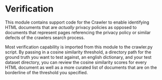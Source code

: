 # Verification 

This module contains support code for the Crawler to enable identifying
HTML documents that are _actually_ privacy policies as opposed to
documents that represent pages referencing the privacy policy or
similar defects of the crawlers search process.

Most verification capability is imported from this module to the
crawler.py script.   By passing in a cosine similarity threshold, a directory path for the
ground truth you want to test against, an english dictionary, and your
test dataset directory, you can review the cosine similarity scores for
every HTML document as well as a more curated list of documents that
are on the borderline of the threshold you specified.


